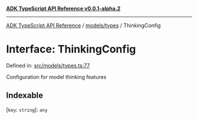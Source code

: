 [**ADK TypeScript API Reference v0.0.1-alpha.2**](../../../README.md)

***

[ADK TypeScript API Reference](../../../modules.md) / [models/types](../README.md) / ThinkingConfig

# Interface: ThinkingConfig

Defined in: [src/models/types.ts:77](https://github.com/njraladdin/adk-typescript/blob/main/src/models/types.ts#L77)

Configuration for model thinking features

## Indexable

\[`key`: `string`\]: `any`
